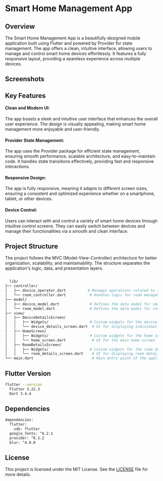 # Smart Home Management App
## Overview
 The Smart Home Management App is a beautifully designed mobile application built using Flutter and powered by Provider for state management. The app offers a clean, intuitive interface, allowing users to manage and control smart home devices effortlessly. It features a fully responsive layout, providing a seamless experience across multiple devices.

## Screenshots

## Key Features
 #### Clean and Modern UI: 
 The app boasts a sleek and intuitive user interface that enhances the overall user experience. The design is visually appealing, making smart home management more enjoyable and user-friendly.

 #### Provider State Management: 
 The app uses the Provider package for efficient state management, ensuring smooth performance, scalable architecture, and easy-to-maintain code. It handles state transitions effectively, providing fast and responsive interactions.

 #### Responsive Design: 
 The app is fully responsive, meaning it adapts to different screen sizes, ensuring a consistent and optimized experience whether on a smartphone, tablet, or other devices.

 #### Device Control: 
 Users can interact with and control a variety of smart home devices through intuitive control screens. They can easily switch between devices and manage their functionalities via a smooth and clean interface.

## Project Structure
 The project follows the MVC (Model-View-Controller) architecture for better organization, scalability, and maintainability. The structure separates the application's logic, data, and presentation layers.
```bash

  lib/
├── controller/
│   ├── device_operator.dart          # Manages operations related to smart devices
│   └── room_controller.dart           # Handles logic for room management
├── model/
│   ├── device_model.dart              # Defines the data model for smart devices
│   └── room_model.dart                # Defines the data model for rooms
├── view/
│   ├── DeviceDetailsScreen/
│   │   ├── Widgets/                   # Custom widgets for the device details screen
│   │   └── device_details_screen.dart  # UI for displaying individual device details
│   ├── HomeScreen/
│   │   ├── Widgets/                   # Custom widgets for the home screen
│   │   └── home_screen.dart            # UI for the main home screen
│   ├── RoomDetailsScreen/
│   │   ├── Widgets/                   # Custom widgets for the room details screen
│   │   └── room_details_screen.dart    # UI for displaying room details
└── main.dart                           # Main entry point of the application
```
## Flutter Version
```bash
flutter --version
  Flutter 3.22.3
  Dart 3.4.4
```

## Dependencies
```bash
dependencies:
  flutter:
    sdk: flutter
  google_fonts: ^6.2.1
  provider: ^6.1.2
  blur: ^4.0.0
```
## License
This project is licensed under the MIT License. See the [LICENSE](https://choosealicense.com/licenses/mit/) file for more details.

